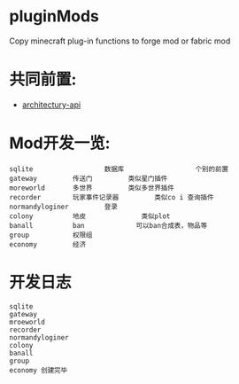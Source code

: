 # pluginMods
Copy minecraft plug-in functions to forge mod or fabric mod

# 共同前置: 
<ul>
    <li>
        <a href="https://www.curseforge.com/minecraft/mc-mods/architectury-api">architectury-api</a>
    </li>
</ul>

# Mod开发一览:

    sqlite                  数据库                  个别的前置
    gateway			传送门			类似星门插件
    moreworld		多世界			类似多世界插件
    recorder		玩家事件记录器	        类似co i 查询插件
    normandyloginer	        登录
    colony			地皮		        类似plot
    banall			ban		        可以ban合成表，物品等
    group			权限组
    economy			经济

# 开发日志
    sqlite 
    gateway 
    mroeworld 
    recorder 
    normandyloginer
    colony
    banall 
    group
    economy 创建完毕
    
